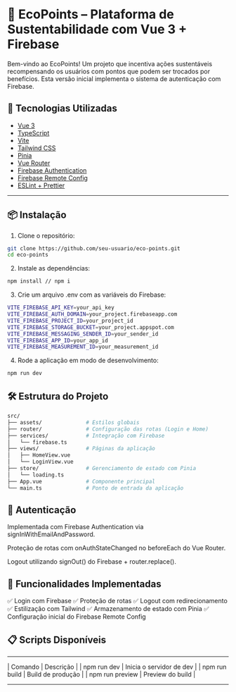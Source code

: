 # 🌱 EcoPoints – Plataforma de Sustentabilidade com Vue 3 + Firebase

Bem-vindo ao EcoPoints! Um projeto que incentiva ações sustentáveis recompensando os usuários com pontos que podem ser trocados por benefícios. Esta versão inicial implementa o sistema de autenticação com Firebase.

## 🚀 Tecnologias Utilizadas

- [Vue 3](https://vuejs.org/)
- [TypeScript](https://www.typescriptlang.org/)
- [Vite](https://vitejs.dev/)
- [Tailwind CSS](https://tailwindcss.com/)
- [Pinia](https://pinia.vuejs.org/)
- [Vue Router](https://router.vuejs.org/)
- [Firebase Authentication](https://firebase.google.com/docs/auth)
- [Firebase Remote Config](https://firebase.google.com/docs/remote-config)
- [ESLint + Prettier](https://eslint.org/)

---

## 📦 Instalação

1. Clone o repositório:

```bash
git clone https://github.com/seu-usuario/eco-points.git
cd eco-points
```

2. Instale as dependências:

```bash
npm install // npm i
```

3. Crie um arquivo .env com as variáveis do Firebase:

```bash
VITE_FIREBASE_API_KEY=your_api_key
VITE_FIREBASE_AUTH_DOMAIN=your_project.firebaseapp.com
VITE_FIREBASE_PROJECT_ID=your_project_id
VITE_FIREBASE_STORAGE_BUCKET=your_project.appspot.com
VITE_FIREBASE_MESSAGING_SENDER_ID=your_sender_id
VITE_FIREBASE_APP_ID=your_app_id
VITE_FIREBASE_MEASUREMENT_ID=your_measurement_id
```

4. Rode a aplicação em modo de desenvolvimento:

```bash
npm run dev
```

## 🛠️ Estrutura do Projeto

```bash
src/
├── assets/              # Estilos globais
├── router/              # Configuração das rotas (Login e Home)
├── services/            # Integração com Firebase
│   └── firebase.ts
├── views/               # Páginas da aplicação
│   ├── HomeView.vue
│   └── LoginView.vue
├── store/               # Gerenciamento de estado com Pinia
│   └── loading.ts
├── App.vue              # Componente principal
└── main.ts              # Ponto de entrada da aplicação
```

## 🔐 Autenticação

Implementada com Firebase Authentication via signInWithEmailAndPassword.

Proteção de rotas com onAuthStateChanged no beforeEach do Vue Router.

Logout utilizando signOut() do Firebase + router.replace().

## 📌 Funcionalidades Implementadas

✅ Login com Firebase
✅ Proteção de rotas
✅ Logout com redirecionamento
✅ Estilização com Tailwind
✅ Armazenamento de estado com Pinia
✅ Configuração inicial do Firebase Remote Config

## 📋 Scripts Disponíveis

---

| Comando | Descrição |
| npm run dev | Inicia o servidor de dev |
| npm run build | Build de produção |
| npm run preview | Preview do build |

---